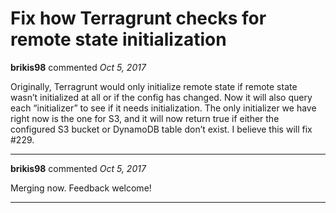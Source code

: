 # Fix how Terragrunt checks for remote state initialization

**brikis98** commented *Oct 5, 2017*

Originally, Terragrunt would only initialize remote state if remote
state wasn’t initialized at all or if the config has changed. Now it
will also query each “initializer” to see if it needs initialization.
The only initializer we have right now is the one for S3, and it will
now return true if either the configured S3 bucket or DynamoDB table
don’t exist. I believe this will fix #229.
<br />
***


**brikis98** commented *Oct 5, 2017*

Merging now. Feedback welcome!
***

